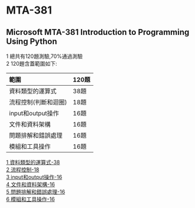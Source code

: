 # MTA-381
## Microsoft MTA-381 Introduction to Programming Using Python
1 總共有120題測驗,70%通過測驗  
2 120題含蓋範圍如下:   

| 範圍 | 120題 |
|:--|:--|
|  資料類型的運算式| 38題 |
|  流程控制(判斷和迴圈)| 18題 |
|  input和output操作| 16題 |
|  文件和資料架構 | 16題 |
|  問題排解和錯誤處理| 16題 |
|  模組和工具操作| 16題 |	

[1 資料類型的運算式-38]()  
[2 流程控制-18]()  
[3 input和output操作-16]()  
[4 文件和資料架構-16]()  
[5 問題排解和錯誤處理-16]()  
[6 模組和工具操作-16]()  

